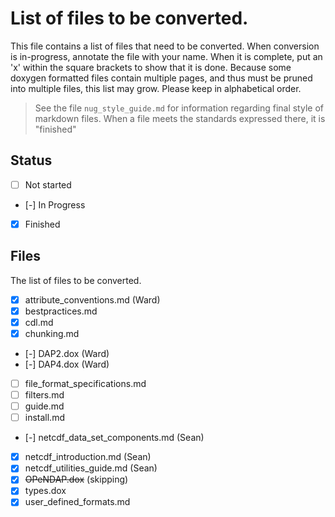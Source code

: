 # List of files to be converted.

This file contains a list of files that need to be converted.  When conversion is in-progress, annotate the file with your name.  When it is complete, put an 'x' within the square brackets to show that it is done.  Because some doxygen formatted files contain multiple pages, and thus must be pruned into multiple files, this list may grow.  Please keep in alphabetical order.

> See the file `nug_style_guide.md` for information regarding final style of markdown files.  When a file meets the standards expressed there, it is "finished"

## Status

* [ ] Not started
* [-] In Progress
* [x] Finished

## Files

The list of files to be converted.

* [x] attribute_conventions.md (Ward)
* [x] bestpractices.md
* [x] cdl.md
* [x] chunking.md
* [-] DAP2.dox (Ward)
* [-] DAP4.dox (Ward)
* [ ] file_format_specifications.md
* [ ] filters.md
* [ ] guide.md
* [ ] install.md
* [-] netcdf_data_set_components.md (Sean)
* [x] netcdf_introduction.md (Sean)
* [x] netcdf_utilities_guide.md (Sean)
* [x] ~~OPeNDAP.dox~~ (skipping)
* [x] types.dox
* [x] user_defined_formats.md

